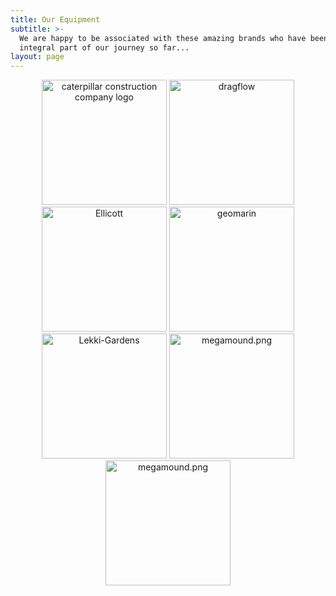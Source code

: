```yaml
---
title: Our Equipment
subtitle: >-
  We are happy to be associated with these amazing brands who have been an
  integral part of our journey so far...
layout: page
---
```

<div align="center">
<img src="https://fitzpatricks.netlify.app/images/CAT.png" alt="caterpillar construction company logo" width="200px"/>
<img src="https://fitzpatricks.netlify.app/images/dragflow.png" alt="dragflow" width="200px"/>
<img src="https://fitzpatricks.netlify.app/images/Ellicott.jpg" alt="Ellicott" width="200px"/>
<img src="https://fitzpatricks.netlify.app/images/geomarin.png" alt="geomarin" width="200px"/>
<img src="https://fitzpatricks.netlify.app/images/Lekki-Gardens.jpg" alt="Lekki-Gardens" width="200px"/>
<img src="https://fitzpatricks.netlify.app/images/megamound.png" alt="megamound.png" width="200px"/>
<img src="https://fitzpatricks.netlify.app/images/thesaurus%20garden.jpg" alt="megamound.png" width="200px"/>
	</div>